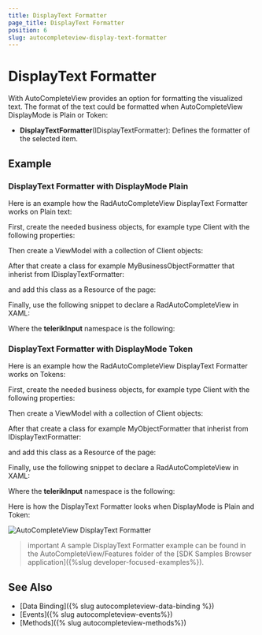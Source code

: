 ```yaml
---
title: DisplayText Formatter
page_title: DisplayText Formatter
position: 6
slug: autocompleteview-display-text-formatter
---
```


# DisplayText Formatter

With AutoCompleteView provides an option for formatting the visualized text. The format of the text could be formatted when AutoCompleteView DisplayMode is Plain or Token:

* **DisplayTextFormatter**(IDisplayTextFormatter): Defines the formatter of the selected item.

## Example

### DisplayText Formatter with DisplayMode Plain

Here is an example how the RadAutoCompleteView DisplayText Formatter works on Plain text:

First, create the needed business objects, for example type Client with the following properties:

<snippet id='autocompleteview-features-businessobject'/>

Then create a ViewModel with a collection of Client objects:

<snippet id='autocompleteview-features-viewmodel'/>

After that create a class for example MyBusinessObjectFormatter that inherist from IDisplayTextFormatter:

<snippet id='autocompleteview-features-text-formatter-plain-class'/>

and add this class as a Resource of the page:

<snippet id='autocompleteview-features-textformatter-plain-resources'/>

Finally, use the following snippet to declare a RadAutoCompleteView in XAML:

<snippet id='autocompleteview-features-textformatter-plain'/>

Where the **telerikInput** namespace is the following:

<snippet id='xmlns-telerikinput'/>

### DisplayText Formatter with DisplayMode Token

Here is an example how the RadAutoCompleteView DisplayText Formatter works on Tokens:

First, create the needed business objects, for example type Client with the following properties:

<snippet id='autocompleteview-features-businessobject'/>

Then create a ViewModel with a collection of Client objects:

<snippet id='autocompleteview-features-viewmodel'/>

After that create a class for example MyObjectFormatter that inherist from IDisplayTextFormatter:

<snippet id='autocompleteview-features-text-formatter-tokens-class'/>

and add this class as a Resource of the page:

<snippet id='autocompleteview-features-textformatter-tokens-resources'/>

Finally, use the following snippet to declare a RadAutoCompleteView in XAML:

<snippet id='autocompleteview-features-textformatter-tokens'/>

Where the **telerikInput** namespace is the following:

<snippet id='xmlns-telerikinput'/>

Here is how the DisplayText Formatter looks when DisplayMode is Plain and Token:

![AutoCompleteView DisplayText Formatter](images/autocompleteview-features-display-text-formatter-token.png "AutoCompleteView DisplayText Formatter")

>important A sample DisplayText Formatter example can be found in the AutoCompleteView/Features folder of the [SDK Samples Browser application]({%slug developer-focused-examples%}).

## See Also

- [Data Binding]({% slug autocompleteview-data-binding %})
- [Events]({% slug autocompleteview-events%})
- [Methods]({% slug autocompleteview-methods%})
